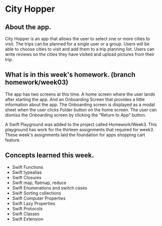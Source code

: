 #  City Hopper

## About the app.

City Hopper is an app that allows the user to select one or more cities to visit. The 
trips can be planned for a single user or a group. Users will be able to choose cities 
to visit and add them to a trip planning list. Users can write reviews on the cities
they have visited and upload pictures from their trip.

## What is in this week's homework. (branch homework/week03)

The app has two screens at this time. A home screen where the user lands after starting the app.
And an Onboarding Screen that provides a little information about the app. The Onboarding screen
is displayed as a modal sheet when the user clicks Folder button on the home screen. The user
can dismiss the Onboarding screen by clicking the "Return to App" button.

A Swift Playground was added to the project called Homework/Week3. This playground has work for
the thirteen assignments that required for week3. These week's assignments laid the foundation for
apps shopping cart feature.

## Concepts learned this week.

* Swift Functions
* Swift typealias
* Swift Closures
* Swift map, flatmap, reduce
* Swift Enumerations and switch cases
* Swift Sorting collections 
* Swift Computer Properties
* Swift Lazy Properties
* Swift Protocols
* Swift Classes
* Swift Extension
